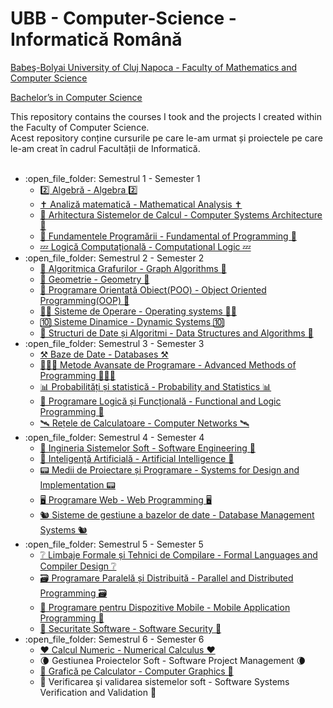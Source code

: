 # UBB - Computer-Science - Informatică Română
<a href="http://www.cs.ubbcluj.ro/en/">
<p> Babeş-Bolyai University of Cluj Napoca - Faculty of Mathematics and Computer Science </p>
<p> Bachelor’s in Computer Science </p>
</a>
This repository contains the courses I took and the projects I created within the Faculty of Computer Science.
<br>
Acest repository conține cursurile pe care le-am urmat și proiectele pe care le-am creat în cadrul Facultății de Informatică.
<br>
<br>
<ul>
	<li>:open_file_folder: Semestrul 1 - Semester 1
		<ul>
			<li>
				<a href="https://github.com/Alexandru-F1/UBB-Alg-2019"> 
				  2️⃣ Algebră - Algebra 2️⃣
				</a>
			</li>
			<li>
				<a href="https://github.com/Alexandru-F1/UBB-AM-2019"> 
				  ✝️ Analiză matematică - Mathematical Analysis ✝️
				</a>
			</li>
			<li>
				<a href="https://github.com/Alexandru-F1/UBB-ASC-2019"> 
				  🦖 Arhitectura Sistemelor de Calcul - Computer Systems Architecture 🦖
				</a>
			</li>
			<li>
				<a href="https://github.com/Alexandru-F1/UBB-FP-2019"> 
				  🐍 Fundamentele Programării - Fundamental of Programming 🐍
				</a>
			</li>
			<li>
				<a href="https://github.com/Alexandru-F1/UBB-LC-2019"> 
				  💤 Logică Computațională - Computational Logic 💤
				</a>
			</li>
		</ul>
	</li>
	<li>:open_file_folder: Semestrul 2 - Semester 2
		<ul>
			<li>
				<a href="https://github.com/Alexandru-F1/UBB-AG-2020"> 
				  🔁 Algoritmica Grafurilor - Graph Algorithms 🔁
				</a>
			</li>
			<li>
				<a href="https://github.com/Alexandru-F1/UBB-Geo-2020"> 
				  📐 Geometrie - Geometry 📐
				</a>
			</li>
			<li>
				<a href="https://github.com/Alexandru-F1/UBB-OOP-2020"> 
				  🚬 Programare Orientată Obiect(POO) - Object Oriented Programming(OOP) 🚬
				</a>
			</li>
			<li>
				<a href="https://github.com/Alexandru-F1/UBB-OS-2020"> 
				  👴🏼 Sisteme de Operare - Operating systems 👴🏼
				</a>
			</li>
			<li>
				<a href="https://github.com/Alexandru-F1/UBB-SD-2020"> 
				  🔟 Sisteme Dinamice - Dynamic Systems 🔟
				</a>
			</li>
			<li>
				<a href="https://github.com/Alexandru-F1/UBB-SDA-2020"> 
				  🐘 Structuri de Date și Algoritmi - Data Structures and Algorithms 🐘
				</a>
			</li>
		</ul>
	</li>
	<li>:open_file_folder: Semestrul 3 - Semester 3
		<ul>
			<li>
				<a href="https://github.com/Alexandru-F1/UBB-DB-2020"> 
				  ⚒ Baze de Date - Databases ⚒
				</a>
			</li>
			<li>
				<a href="https://github.com/Alexandru-F1/UBB-MAP-2020"> 
				  👩🏼‍💻 Metode Avansate de Programare - Advanced Methods of Programming 👩🏼‍💻
				</a>
			</li>
			<li>
				<a href="https://github.com/Alexandru-F1/UBB-PS-2020"> 
				  📊 Probabilități și statistică - Probability and Statistics 📊
				</a>
			</li>
			<li>
				<a href="https://github.com/Alexandru-F1/UBB-PLF-2020"> 
				  🧮 Programare Logică și Funcțională - Functional and Logic Programming 🧮
				</a>
			</li>
			<li>
				<a href="https://github.com/Alexandru-F1/UBB-RC-2020"> 
				  🛰 Rețele de Calculatoare - Computer Networks 🛰
				</a>
			</li>
		</ul>
	</li>
	<li>:open_file_folder: Semestrul 4 - Semester 4
		<ul>
			<li>
				<a href="https://github.com/Alexandru-F1/UBB-ISS-2021"> 
				  🐤 Ingineria Sistemelor Soft - Software Engineering 🐤
				</a> 
			</li>
			<li>
				<a href="https://github.com/Alexandru-F1/UBB-AI-2021"> 
				  👹 Inteligență Artificială - Artificial Intelligence 👹
				</a>
			</li>
			<li>
				<a href="https://github.com/Alexandru-F1/UBB-MPP-2021"> 
				  📟 Medii de Proiectare și Programare  - Systems for Design and Implementation 📟
				</a>
			</li>
			<li>
				<a href="https://github.com/Alexandru-F1/UBB-WEB-2021"> 
				   🖥 Programare Web - Web Programming 🖥
				</a>
			</li>
			<li>
				<a href="https://github.com/Alexandru-F1/UBB-SGBD-2021"> 
				  🐿 Sisteme de gestiune a bazelor de date - Database Management Systems 🐿
				</a>
			</li>
		</ul>
	</li>
	<li>:open_file_folder: Semestrul 5 - Semester 5
		<ul>
			<li>
				<a href="https://github.com/Alexandru-F1/UBB-LFTC-2021"> 
				  ❔ Limbaje Formale și Tehnici de Compilare - Formal Languages and Compiler Design ❔
				</a> 
			</li>
			<li>
				<a href="https://github.com/Alexandru-F1/UBB-PPD-2021"> 
				  🗃 Programare Paralelă și Distribuită - Parallel and Distributed Programming 🗃
				</a>
			</li>
			<li>
				<a href="https://github.com/Alexandru-F1/UBB-MA-2021"> 
				  📱 Programare pentru Dispozitive Mobile - Mobile Application Programming 📱
				</a>
			</li>
			<li>
				<a href="https://github.com/Alexandru-F1/UBB-SS-2021"> 
				  🔐 Securitate Software - Software Security 🔐
				</a>
			</li>
		</ul>
	</li>
	<li>:open_file_folder: Semestrul 6 - Semester 6
		<ul>
			<li>
				<a href="https://github.com/Alexandru-F1/UBB-CN-2022"> 
				  ❤️ Calcul Numeric - Numerical Calculus ❤️
				</a>
			</li>
			<li>
				  🌘 Gestiunea Proiectelor Soft - Software Project Management 🌘
			</li>
			<li>
				<a href="https://github.com/Alexandru-F1/UBB-GC-2022"> 
				  🌲 Grafică pe Calculator - Computer Graphics 🌲
				</a>
			</li>
			<li>
				  🦦 Verificarea şi validarea sistemelor soft - Software Systems Verification and Validation 🦦
			</li>
		</ul>
	</li>
</ul>
